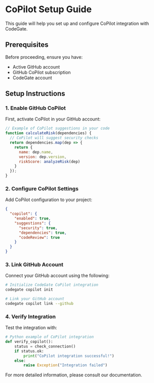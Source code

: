# CoPilot Setup Guide

This guide will help you set up and configure CoPilot integration with CodeGate.

## Prerequisites

Before proceeding, ensure you have:
- Active GitHub account
- GitHub CoPilot subscription
- CodeGate account

## Setup Instructions

### 1. Enable GitHub CoPilot

First, activate CoPilot in your GitHub account:

```javascript
// Example of CoPilot suggestions in your code
function calculateRisk(dependencies) {
  // CoPilot will suggest security checks
  return dependencies.map(dep => {
    return {
      name: dep.name,
      version: dep.version,
      riskScore: analyzeRisk(dep)
    }
  });
}
```

### 2. Configure CoPilot Settings

Add CoPilot configuration to your project:

```json
{
  "copilot": {
    "enabled": true,
    "suggestions": {
      "security": true,
      "dependencies": true,
      "codeReview": true
    }
  }
}
```

### 3. Link GitHub Account

Connect your GitHub account using the following:

```bash
# Initialize CodeGate CoPilot integration
codegate copilot init

# Link your GitHub account
codegate copilot link --github
```

### 4. Verify Integration

Test the integration with:

```python
# Python example of CoPilot integration
def verify_copilot():
    status = check_connection()
    if status.ok:
        print("CoPilot integration successful!")
    else:
        raise Exception("Integration failed")
```

For more detailed information, please consult our documentation.
